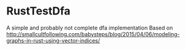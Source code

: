 # RustTestDfa
A simple and probably not complete dfa implementation
Based on http://smallcultfollowing.com/babysteps/blog/2015/04/06/modeling-graphs-in-rust-using-vector-indices/